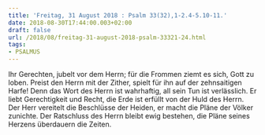 ```yaml
---
title: 'Freitag, 31 August 2018 : Psalm 33(32),1-2.4-5.10-11.'
date: 2018-08-30T17:44:00.003+02:00
draft: false
url: /2018/08/freitag-31-august-2018-psalm-33321-24.html
tags: 
- PSALMUS
---
```


Ihr Gerechten, jubelt vor dem Herrn; für die Frommen ziemt es sich, Gott zu loben. Preist den Herrn mit der Zither, spielt für ihn auf der zehnsaitigen Harfe! Denn das Wort des Herrn ist wahrhaftig, all sein Tun ist verlässlich. Er liebt Gerechtigkeit und Recht, die Erde ist erfüllt von der Huld des Herrn. Der Herr vereitelt die Beschlüsse der Heiden, er macht die Pläne der Völker zunichte. Der Ratschluss des Herrn bleibt ewig bestehen, die Pläne seines Herzens überdauern die Zeiten.